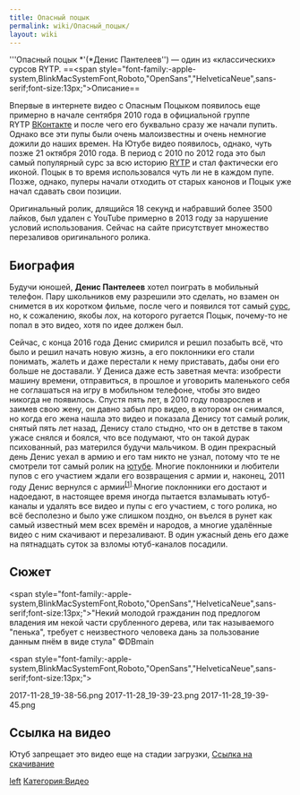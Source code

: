 ```yaml
---
title: Опасный поцык
permalink: wiki/Опасный_поцык/
layout: wiki
---
```


'''Опасный поцык *'(*Денис Пантелеев'') — один из «классических» сурсов
RYTP. ==\<span
style="font-family:-apple-system,BlinkMacSystemFont,Roboto,"OpenSans","HelveticaNeue",sans-serif;font-size:13px;"\>Описание</span>==

Впервые в интернете видео с Опасным Поцыком появилось еще примерно в
начале сентября 2010 года в официальной группе
RYTP [ВКонтакте](http://ru.youtubepoop.wikia.com/wiki/%D0%92%D0%9A%D0%BE%D0%BD%D1%82%D0%B0%D0%BA%D1%82%D0%B5) и
после чего его буквально сразу же начали пупить. Однако все эти пупы
были очень малоизвестны и очень немногие дожили до наших времен. На
Ютубе видео появилось, однако, чуть позже 21 октября 2010 года. В период
с 2010 по 2012 года это был самый популярный сурс за всю
историю [RYTP](http://ru.youtubepoop.wikia.com/wiki/RYTP) и стал
фактически его иконой. Поцык в то время использовался чуть ли не в
каждом пупе. Позже, однако, пуперы начали отходить от старых канонов и
Поцык уже начал сдавать свои позиции.

Оригинальный ролик, длящийся 18 секунд и набравший более 3500 лайков,
был удален с YouTube примерно в 2013 году за нарушение условий
использования. Сейчас на сайте присутствует множество перезаливов
оригинального ролика.

## Биография

Будучи юношей, **Денис Пантелеев** хотел поиграть в мобильный телефон.
Пару школьников ему разрешили это сделать, но взамен он снимется в их
коротком фильме, после чего и появился тот
самый [сурс](http://ru.youtubepoop.wikia.com/wiki/%D0%9E%D0%BF%D0%B0%D1%81%D0%BD%D1%8B%D0%B9_%D0%BF%D0%BE%D1%86%D1%8B%D0%BA_(%D1%81%D1%83%D1%80%D1%81)),
но, к сожалению, якобы лох, на которого ругается Поцык, почему-то не
попал в это видео, хотя по идее должен был.

Сейчас, с конца 2016 года Денис смирился и решил позабыть всё, что было
и решил начать новую жизнь, а его поклонники его стали понимать, жалеть
и даже перестали к нему приставать, дабы они его больше не доставали. У
Дениса даже есть заветная мечта: изобрести машину времени, отправиться,
в прошлое и уговорить маленького себя не соглашаться на игру в мобильном
телефоне, чтобы это видео никогда не появилось. Спустя пять лет, в 2010
году повзрослев и заимев свою жену, он давно забыл про видео, в котором
он снимался, но когда его жена нашла это видео и показала Денису тот
самый ролик, снятый пять лет назад, Денису стало стыдно, что он в
детстве в таком ужасе снялся и боялся, что все подумают, что он такой
дурак психованный, раз матерился будучи мальчиком. В один прекрасный
день Денис уехал в армию и его там никто не узнал, потому что те не
смотрели тот самый ролик
на [ютубе](http://ru.youtubepoop.wikia.com/wiki/YouTube). Многие
поклонники и любители пупов с его участием ждали его возвращения с армии
и, наконец, 2011 году Денис вернулся с
армии<sup>[\[1](http://ru.youtubepoop.wikia.com/wiki/%D0%9E%D0%BF%D0%B0%D1%81%D0%BD%D1%8B%D0%B9_%D0%BF%D0%BE%D1%86%D1%8B%D0%BA#cite_note-0)\].</sup>Многие
поклонники его достают и надоедают, в настоящее время иногда пытается
взламывать ютуб-каналы и удалять все видео и пупы с его участием, с того
ролика, но всё бесполезно и было уже слишком поздно, он въелся в рунет
как самый известный мем всех времён и народов, а многие удалённые видео
с ним скачивают и перезаливают. В один ужасный день его даже на
пятнадцать суток за взломы ютуб-каналов посадили.

## Сюжет

\<span
style="font-family:-apple-system,BlinkMacSystemFont,Roboto,"OpenSans","HelveticaNeue",sans-serif;font-size:13px;"\>"Некий
молодой гражданин под предлогом владения им некой части срубленного
дерева, или так называемого "пенька", требует с неизвестного человека
дань за пользование данным пнём в виде стула" ©DBmain </span>

\<span
style="font-family:-apple-system,BlinkMacSystemFont,Roboto,"OpenSans","HelveticaNeue",sans-serif;font-size:13px;"\>

2017-11-28_19-38-56.png 2017-11-28_19-39-23.png 2017-11-28_19-39-45.png

</span>

## Ссылка на видео

Ютуб запрещает это видео еще на стадии загрузки, [Ссылка на
скачивание](https://yadi.sk/i/NjrYqMHw3Q8VFX)

[left](Файл:Блокировка_поцыка.jpg "wikilink")
[Категория:Видео](Категория:Видео "wikilink")
